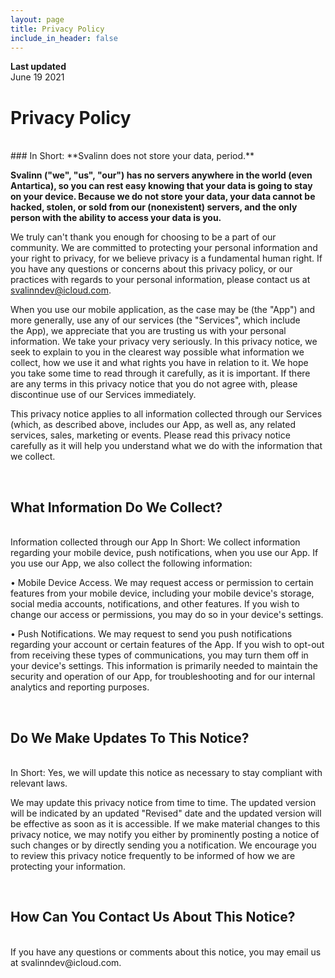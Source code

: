 ```yaml
---
layout: page
title: Privacy Policy
include_in_header: false
---
```


**Last updated**  
June 19 2021

# Privacy Policy
<br>
### In Short: **Svalinn does not store your data, period.**

 **Svalinn ("we", "us", "our") has no servers anywhere in the world (even Antartica), so you can rest easy knowing that your data is going to stay on your device. Because we do not store your data, your data cannot be hacked, stolen, or sold from our (nonexistent) servers, and the only person with the ability to access your data is you.**

 We truly can't thank you enough for choosing to be a part of our community. We are committed to protecting your personal information and your right to privacy, for we believe privacy is a fundamental human right. If you have any questions or concerns about this privacy policy, or our practices with regards to your personal information, please contact us at svalinndev@icloud.com.

 When you use our mobile application, as the case may be (the "App") and more generally, use any of our services (the "Services", which include the App), we appreciate that you are trusting us with your personal information. We take your privacy very seriously. In this privacy notice, we seek to explain to you in the clearest way possible what information we collect, how we use it and what rights you have in relation to it. We hope you take some time to read through it carefully, as it is important. If there are any terms in this privacy notice that you do not agree with, please discontinue use of our Services immediately.

 This privacy notice applies to all information collected through our Services (which, as described above, includes our App, as well as, any related services, sales, marketing or events. Please read this privacy notice carefully as it will help you understand what we do with the information that we collect.

 <br>

## What Information Do We Collect?
<br>
Information collected through our App In Short: We collect information regarding your mobile device, push notifications, when you use our App. If you use our App, we also collect the following information:

• Mobile Device Access. We may request access or permission to certain features from your mobile device, including your mobile device's storage, social media accounts, notifications, and other features. If you wish to change our access or permissions, you may do so in your device's settings.

• Push Notifications. We may request to send you push notifications regarding your account or certain features of the App. If you wish to opt-out from receiving these types of communications, you may turn them off in your device's settings.
This information is primarily needed to maintain the security and operation of our App, for troubleshooting and for our internal analytics and reporting purposes.

<br>

## Do We Make Updates To This Notice?
<br>
In Short: Yes, we will update this notice as necessary to stay compliant with relevant laws.

We may update this privacy notice from time to time. The updated version will be indicated by an updated "Revised" date and the updated version will be effective as soon as it is accessible. If we make material changes to this privacy notice, we may notify you either by prominently posting a notice of such changes or by directly sending you a notification. We encourage you to review this privacy notice frequently to be informed of how we are protecting your information.

<br>

## How Can You Contact Us About This Notice?
<br>
If you have any questions or comments about this notice, you may email us at svalinndev@icloud.com.

<br>
